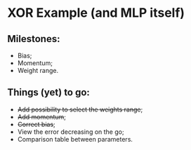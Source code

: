 # XOR Example (and MLP itself)
## Milestones:
  - Bias;
  - Momentum;
  - Weight range.

## Things (yet) to go:
  - ~~Add possibility to select the weights range~~;
  - ~~Add momentum~~;
  - ~~Correct bias~~;
  - View the error decreasing on the go;
  - Comparison table between parameters.
